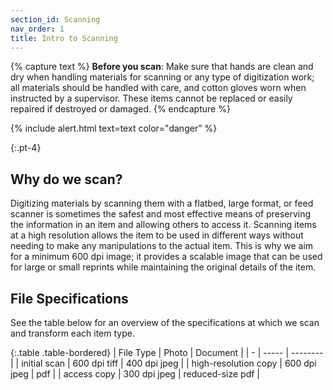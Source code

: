 ```yaml
---
section_id: Scanning
nav_order: 1
title: Intro to Scanning
---
```


{% capture text %}
**Before you scan**:
Make sure that hands are clean and dry when handling materials for scanning or any type of digitization work; all materials should be handled with care, and cotton gloves worn when instructed by a supervisor.
These items cannot be replaced or easily repaired if destroyed or damaged.
{% endcapture %}

{% include alert.html text=text color="danger" %}

{:.pt-4}
## Why do we scan?

Digitizing materials by scanning them with a flatbed, large format, or feed scanner is sometimes the safest and most effective means of preserving the information in an item and allowing others to access it. Scanning items at a high resolution allows the item to be used in different ways without needing to make any manipulations to the actual item. This is why we aim for a minimum 600 dpi image; it provides a scalable image that can be used for large or small reprints while maintaining the original details of the item.

## File Specifications

See the table below for an overview of the specifications at which we scan and transform each item type.

{:.table .table-bordered}
| File Type | Photo | Document |
| - | ----- | -------- |
| initial scan | 600 dpi tiff | 400 dpi jpeg |
| high-resolution copy | 600 dpi jpeg | pdf |
| access copy | 300 dpi jpeg | reduced-size pdf |
